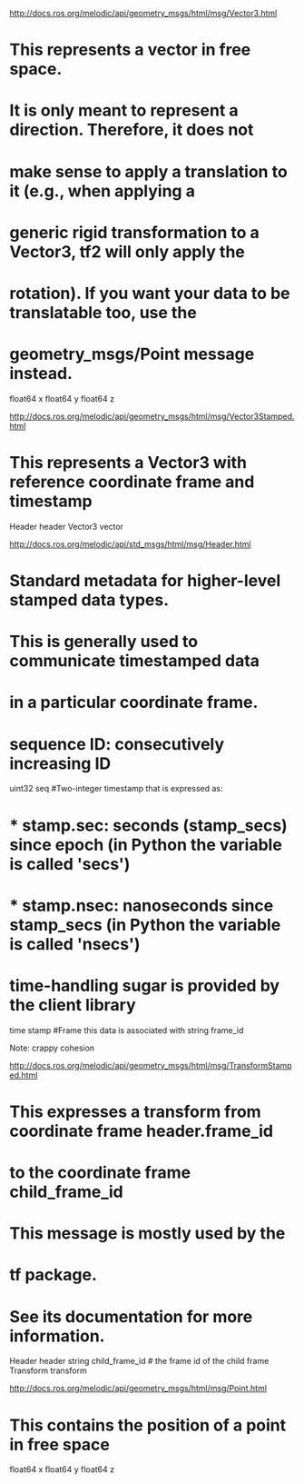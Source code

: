http://docs.ros.org/melodic/api/geometry_msgs/html/msg/Vector3.html

# This represents a vector in free space. 
# It is only meant to represent a direction. Therefore, it does not
# make sense to apply a translation to it (e.g., when applying a 
# generic rigid transformation to a Vector3, tf2 will only apply the
# rotation). If you want your data to be translatable too, use the
# geometry_msgs/Point message instead.

float64 x
float64 y
float64 z

http://docs.ros.org/melodic/api/geometry_msgs/html/msg/Vector3Stamped.html

# This represents a Vector3 with reference coordinate frame and timestamp
Header header
Vector3 vector


http://docs.ros.org/melodic/api/std_msgs/html/msg/Header.html

# Standard metadata for higher-level stamped data types.
# This is generally used to communicate timestamped data 
# in a particular coordinate frame.
# 
# sequence ID: consecutively increasing ID 
uint32 seq
#Two-integer timestamp that is expressed as:
# * stamp.sec: seconds (stamp_secs) since epoch (in Python the variable is called 'secs')
# * stamp.nsec: nanoseconds since stamp_secs (in Python the variable is called 'nsecs')
# time-handling sugar is provided by the client library
time stamp
#Frame this data is associated with
string frame_id

Note: crappy cohesion

http://docs.ros.org/melodic/api/geometry_msgs/html/msg/TransformStamped.html

# This expresses a transform from coordinate frame header.frame_id
# to the coordinate frame child_frame_id
#
# This message is mostly used by the 
# tf package. 
# See its documentation for more information.

Header header
string child_frame_id # the frame id of the child frame
Transform transform

http://docs.ros.org/melodic/api/geometry_msgs/html/msg/Point.html

# This contains the position of a point in free space
float64 x
float64 y
float64 z

